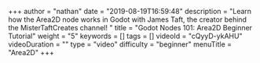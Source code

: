 +++
author = "nathan"
date = "2019-08-19T16:59:48"
description = "Learn how the Area2D node works in Godot with James Taft, the creator behind the MisterTaftCreates channel! "
title = "Godot Nodes 101: Area2D Beginner Tutorial"
weight = "5"
keywords = []
tags = []
videoId = "cQyyD-ykAHU"
videoDuration = ""
type = "video"
difficulty = "beginner"
menuTitle = "Area2D"
+++
